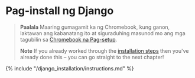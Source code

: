 # Pag-install ng Django

> **Paalala** Maaring gumagamit ka ng Chromebook, kung ganon, laktawan ang kabanatang ito at siguraduhing masunod mo ang mga tagubilin sa [Chromebook na Pag-setup](../chromebook_setup/README.md).
> 
> **Note** If you already worked through the [installation steps](../installation/README.md) then you've already done this – you can go straight to the next chapter!

{% include "/django_installation/instructions.md" %}
